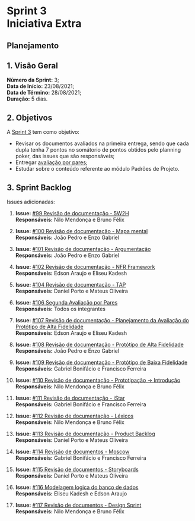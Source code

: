 # Sprint 3 <br> <span class="rotulo-extra">Iniciativa Extra</span>

## Planejamento 

## 1. Visão Geral
**Número da Sprint:** 3;<br>
**Data de Início:** 23/08/2021;<br>
**Data de Término:** 28/08/2021;<br>
**Duração:** 5 dias.<br>


## 2. Objetivos
A [Sprint 3](https://github.com/UnBArqDsw2021-1/2021.1_G6_Curumim/milestone/5) tem como objetivo:

- Revisar os documentos avaliados na primeira entrega, sendo que cada dupla tenha 7 pontos no somátorio de pontos obtidos pelo planning poker, das issues que são responsáveis;<br>
- Entregar [avaliação por pares](https://github.com/UnBArqDsw2021-1/2021.1_G6_Curumim/issues/106);<br>
- Estudar sobre o conteúdo referente ao módulo Padrões de Projeto.<br>


## 3. Sprint Backlog
Issues adicionadas: 

1. **Issue:** [#99 Revisão de documentação - 5W2H](https://github.com/UnBArqDsw2021-1/2021.1_G6_Curumim/issues/99)<br> 
**Responsáveis:** Nilo Mendonça e Bruno Félix<br>

2. **Issue:** [#100 Revisão de documentação - Mapa mental](https://github.com/UnBArqDsw2021-1/2021.1_G6_Curumim/issues/100)<br> 
**Responsáveis:** João Pedro e Enzo Gabriel<br>

3. **Issue:** [#101 Revisão de documentação - Argumentação](https://github.com/UnBArqDsw2021-1/2021.1_G6_Curumim/issues/101)<br> 
**Responsáveis:** João Pedro e Enzo Gabriel<br>

4. **Issue:** [#102 Revisão de documentação - NFR Framework](https://github.com/UnBArqDsw2021-1/2021.1_G6_Curumim/issues/102)<br> 
**Responsáveis:** Edson Araujo e Eliseu Kadesh<br>

5. **Issue:** [#104 Revisão de documentação - TAP](https://github.com/UnBArqDsw2021-1/2021.1_G6_Curumim/issues/104)<br> 
**Responsáveis:** Daniel Porto e Mateus Oliveira<br>

6. **Issue:** [#106 Segunda Avaliação por Pares ](https://github.com/UnBArqDsw2021-1/2021.1_G6_Curumim/issues/106)<br> 
**Responsáveis:** Todos os integrantes<br>

7. **Issue:** [#107 Revisão de documentação - Planejamento da Avaliação do Protótipo de Alta Fidelidade ](https://github.com/UnBArqDsw2021-1/2021.1_G6_Curumim/issues/107)<br> 
**Responsáveis:** Edson Araujo e Eliseu Kadesh<br>

8. **Issue:** [#108 Revisão de documentação - Protótipo de Alta Fidelidade ](https://github.com/UnBArqDsw2021-1/2021.1_G6_Curumim/issues/108)<br> 
**Responsáveis:** João Pedro e Enzo Gabriel<br>

9. **Issue:** [#109 Revisão de documentação - Protótipo de Baixa Fidelidade ](https://github.com/UnBArqDsw2021-1/2021.1_G6_Curumim/issues/109)<br> 
**Responsáveis:** Gabriel Bonifácio e Francisco Ferreira<br>

10. **Issue:** [#110 Revisão de documentação - Prototipação → Introdução](https://github.com/UnBArqDsw2021-1/2021.1_G6_Curumim/issues/110)<br> 
**Responsáveis:** Nilo Mendonça e Bruno Félix<br>

11. **Issue:** [#111 Revisão de documentação - iStar](https://github.com/UnBArqDsw2021-1/2021.1_G6_Curumim/issues/111)<br> 
**Responsáveis:** Gabriel Bonifácio e Francisco Ferreira<br>

12. **Issue:** [#112 Revisão de documentação - Léxicos](https://github.com/UnBArqDsw2021-1/2021.1_G6_Curumim/issues/112)<br> 
**Responsáveis:** Nilo Mendonça e Bruno Félix<br>

13. **Issue:** [#113 Revisão de documentação - Product Backlog](https://github.com/UnBArqDsw2021-1/2021.1_G6_Curumim/issues/113)<br> 
**Responsáveis:** Daniel Porto e Mateus Oliveira<br>

14. **Issue:** [#114 Revisão de documentos - Moscow](https://github.com/UnBArqDsw2021-1/2021.1_G6_Curumim/issues/114)<br> 
**Responsáveis:** Gabriel Bonifácio e Francisco Ferreira<br>

15. **Issue:** [#115 Revisão de documentos - Storyboards](https://github.com/UnBArqDsw2021-1/2021.1_G6_Curumim/issues/115)<br> 
**Responsáveis:** Daniel Porto e Mateus Oliveira<br>

16. **Issue:** [#116 Modelagem logica do banco de dados](https://github.com/UnBArqDsw2021-1/2021.1_G6_Curumim/issues/116)<br> 
**Responsáveis:** Eliseu Kadesh e Edson Araujo<br>

17. **Issue:** [#117 Revisão de documentos - Design Sprint](https://github.com/UnBArqDsw2021-1/2021.1_G6_Curumim/issues/117)<br> 
**Responsáveis:** Nilo Mendonça e Bruno Félix<br>
